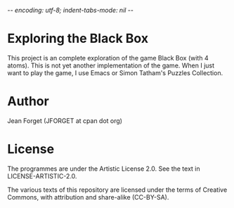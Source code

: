 -*- encoding: utf-8; indent-tabs-mode: nil -*-

Exploring the Black Box
=======================

This project is an complete exploration  of the game Black Box (with 4
atoms). This  is not yet  another implementation  of the game.  When I
just want  to play  the game,  I use Emacs  or Simon  Tatham's Puzzles
Collection.


Author
======

Jean Forget (JFORGET at cpan dot org)

License
=======

The programmes  are under the  Artistic License  2.0. See the  text in
LICENSE-ARTISTIC-2.0.

The various texts  of this repository are licensed under  the terms of
Creative Commons, with attribution and share-alike (CC-BY-SA).
